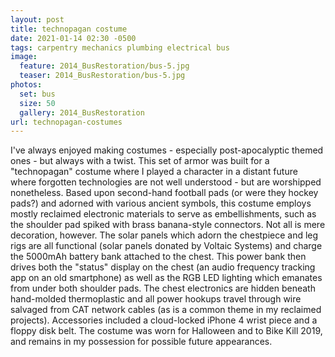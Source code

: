 ```yaml
---
layout: post
title: technopagan costume
date: 2021-01-14 02:30 -0500
tags: carpentry mechanics plumbing electrical bus
image:
  feature: 2014_BusRestoration/bus-5.jpg
  teaser: 2014_BusRestoration/bus-5.jpg
photos:
  set: bus
  size: 50
  gallery: 2014_BusRestoration
url: technopagan-costumes
---
```


I've always enjoyed making costumes - especially post-apocalyptic themed ones - but always with a twist. This set of armor was built for a "technopagan" costume where I played a character in a distant future where forgotten technologies are not well understood - but are worshipped nonetheless. Based upon second-hand football pads (or were they hockey pads?) and adorned with various ancient symbols, this costume employs mostly reclaimed electronic materials to serve as embellishments, such as the shoulder pad spiked with brass banana-style connectors. Not all is mere decoration, however. The solar panels which adorn the chestpiece and leg rigs are all functional (solar panels donated by Voltaic Systems) and charge the 5000mAh battery bank attached to the chest. This power bank then drives both the "status" display on the chest (an audio frequency tracking app on an old smartphone) as well as the RGB LED lighting which emanates from under both shoulder pads. The chest electronics are hidden beneath hand-molded thermoplastic and all power hookups travel through wire salvaged from CAT network cables (as is a common theme in my reclaimed projects). Accessories included a cloud-locked iPhone 4 wrist piece and a floppy disk belt. The costume was worn for Halloween and to Bike Kill 2019, and remains in my possession for possible future appearances.